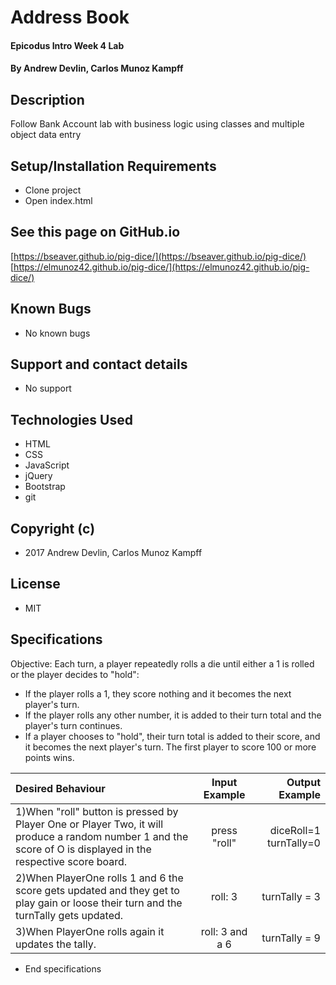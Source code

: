 # Address Book

#### Epicodus Intro Week 4 Lab

#### By Andrew Devlin, Carlos Munoz Kampff

## Description

Follow Bank Account lab with business logic using classes and multiple object data entry

## Setup/Installation Requirements
* Clone project
* Open index.html

## See this page on GitHub.io
[https://bseaver.github.io/pig-dice/](https://bseaver.github.io/pig-dice/)
[https://elmunoz42.github.io/pig-dice/](https://elmunoz42.github.io/pig-dice/)

## Known Bugs
* No known bugs

## Support and contact details
* No support

## Technologies Used
* HTML
* CSS
* JavaScript
* jQuery
* Bootstrap
* git

## Copyright (c)
* 2017  Andrew Devlin, Carlos Munoz Kampff

## License
* MIT

## Specifications
Objective: Each turn, a player repeatedly rolls a die until either a 1 is rolled or the player decides to "hold":
* If the player rolls a 1, they score nothing and it becomes the next player's turn.
* If the player rolls any other number, it is added to their turn total and the player's turn continues.
* If a player chooses to "hold", their turn total is added to their score, and it becomes the next player's turn.
The first player to score 100 or more points wins.

|Desired Behaviour | Input Example | Output Example |
|:---------------|:-----------:|---------------:|
|1)When "roll" button is pressed by Player One or Player Two, it will produce a random number 1  and the score of O is displayed in the respective score board.| press "roll" | diceRoll=1 turnTally=0 |
|2)When PlayerOne rolls 1 and 6 the score gets updated and they get to play gain or loose their turn and the turnTally gets updated.| roll: 3 | turnTally = 3 |
|3)When PlayerOne rolls again it updates the tally. | roll: 3 and a 6 | turnTally = 9|


* End specifications
